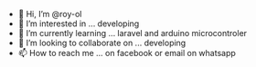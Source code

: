 - 👋 Hi, I’m @roy-ol
- 👀 I’m interested in ... developing
- 🌱 I’m currently learning ... laravel and arduino microcontroler
- 💞️ I’m looking to collaborate on ... developing
- 📫 How to reach me ... on facebook or email on whatsapp

<!---
roy-ol/roy-ol is a ✨ special ✨ repository because its `README.md` (this file) appears on your GitHub profile.
You can click the Preview link to take a look at your changes.
--->
